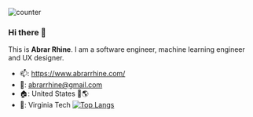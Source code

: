 ![counter](https://enwcddm0jvmf6zu.m.pipedream.net)

### Hi there 👋
This is **Abrar Rhine**. I am a software engineer, machine learning engineer and UX designer. 
- 📫: https://www.abrarrhine.com/  
- 📧: abrarrhine@gmail.com
- 🏠: United States 🗽🌎 
- 🏫: Virginia Tech
[![Top Langs](https://github-readme-stats-git-masterrstaa-rickstaa.vercel.app/api/top-langs/?username=abrarrhine)](https://github.com/abrarrhine/github-readme-stats)
